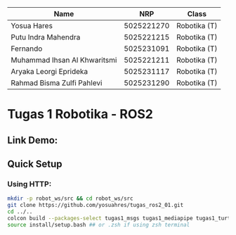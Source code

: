 | Name           | NRP        | Class     |
| ---            | ---        | ----------|
| Yosua Hares | 5025221270 | Robotika (T)|
| Putu Indra Mahendra | 5025221215 | Robotika (T) |
|Fernando|5025231091|Robotika (T)|
|Muhammad Ihsan Al Khwaritsmi|5025221211|Robotika (T)|
|Aryaka Leorgi Eprideka|5025231117|Robotika (T)|
|Rahmad Bisma Zulfi Pahlevi|5025231290|Robotika (T)|


# Tugas 1 Robotika - ROS2

## Link Demo:


## Quick Setup 

### Using HTTP:

```sh
mkdir -p robot_ws/src && cd robot_ws/src
git clone https://github.com/yosuahres/tugas_ros2_01.git
cd ../..
colcon build --packages-select tugas1_msgs tugas1_mediapipe tugas1_turtlesim
source install/setup.bash ## or .zsh if using zsh terminal
```

